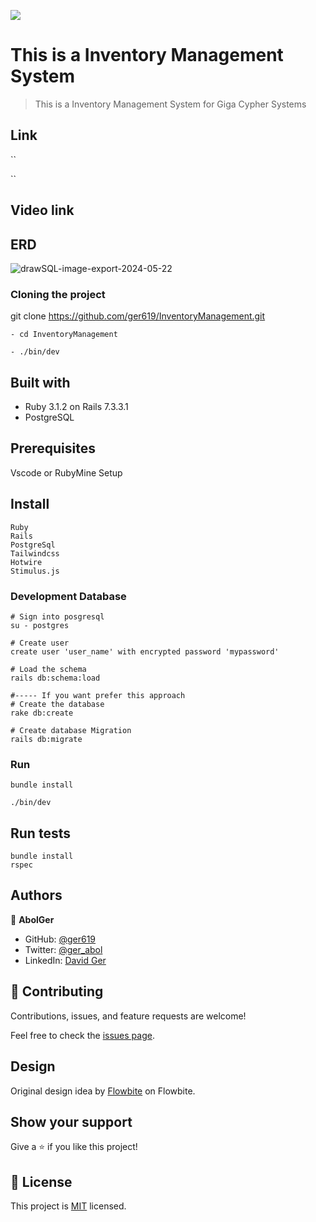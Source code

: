 
![](https://img.shields.io/badge/Microverse-blueviolet)
# This is a Inventory Management System

>This is a Inventory Management System for Giga Cypher Systems
## Link
``

``
## Video link



## ERD

![drawSQL-image-export-2024-05-22](https://github.com/ger619/InventoryManagement/assets/9010615/9589f30f-3c33-4e57-8d7f-87281dc9733a)



### Cloning the project

git clone https://github.com/ger619/InventoryManagement.git <Your-Build-Directory>
``` 
- cd InventoryManagement

- ./bin/dev
```


## Built with
- Ruby 3.1.2 on Rails 7.3.3.1
- PostgreSQL

## Prerequisites

Vscode or RubyMine
Setup

## Install
    Ruby
    Rails
    PostgreSql
    Tailwindcss
    Hotwire
    Stimulus.js

### Development Database

```
# Sign into posgresql
su - postgres

# Create user
create user 'user_name' with encrypted password 'mypassword'

# Load the schema
rails db:schema:load

#----- If you want prefer this approach
# Create the database
rake db:create

# Create database Migration
rails db:migrate
```

### Run

```
bundle install

./bin/dev
```

## Run tests
```
bundle install
rspec
```

## Authors

👤 **AbolGer**

- GitHub: [@ger619](https://github.com/ger619)
- Twitter: [@ger_abol](https://twitter.com/ger_abol)
- LinkedIn: [David Ger](https://linkedin.com/in/david-ger-426b4576)


## 🤝 Contributing

Contributions, issues, and feature requests are welcome!

Feel free to check the [issues page](https://github.com/Lifeline-Solutions/mseal-rails/issues).

## Design

Original design idea by [Flowbite](https://flowbite.com/) on Flowbite.

## Show your support

Give a ⭐️ if you like this project!

## 📝 License

This project is [MIT](./MIT.md) licensed.
